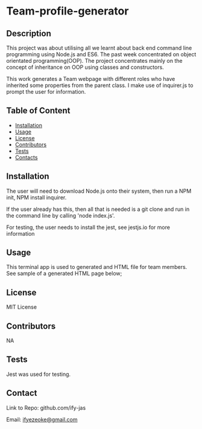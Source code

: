 # Team-profile-generator

 ## Description
  This project was about utilising all we learnt about back end command line programming using Node.js and ES6. The past week concentrated on object orientated programming(OOP). The project concentrates mainly on the concept of inheritance on OOP using classes and constructors.

  This work generates a Team webpage with different roles who have inherited some properties from the parent class. I make use of inquirer.js to prompt the user for information.

  ## Table of Content
  * [Installation](#Installation)
  * [Usage](#Usage)
  * [License](#License)
  * [Contributors](#Contributors)
  * [Tests](#Tests)
  * [Contacts](#Contacts)
  
  

  
  ## Installation
  The user will need to download Node.js onto their system, then run a NPM init, NPM install inquirer.

  If the user already has this, then all that is needed is a git clone and run in the command line by calling 'node index.js'.

  For testing, the user needs to install the jest, see jestjs.io for more information

  
  ## Usage
  This terminal app is used to generated and HTML file for team members. See sample of a generated HTML page below;



  ## License
  MIT License

  
  ## Contributors
  NA

  
  ## Tests
  Jest was used for testing.

  
  ## Contact
  Link to Repo: github.com/ify-jas

  Email: ifyezeoke@gmail.com
